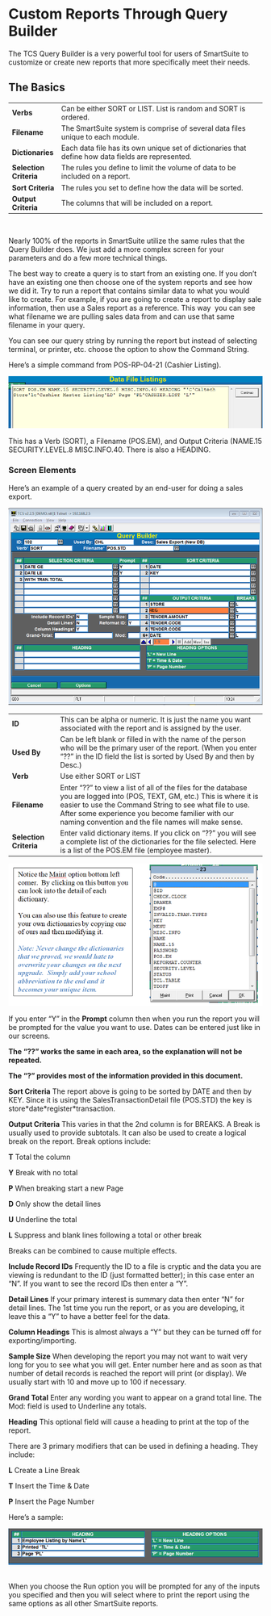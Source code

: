 # Custom Reports Through Query Builder

<PageHeader />

The TCS Query Builder is a very powerful tool for users of SmartSuite to customize or create new reports that more specifically meet their needs.

## The Basics

<table class="alignleft" style="width: 100%; border-collapse: collapse;" border="0" cellpadding="0"><tbody><tr><td style="width: 19.4186%;"><strong>Verbs</strong></td><td style="width: 91.8605%;">Can be either SORT or LIST. List is random and SORT is ordered.</td></tr><tr><td style="width: 19.4186%;"><strong>Filename</strong></td><td style="width: 91.8605%;">The SmartSuite system is comprise of several data files unique to each module.</td></tr><tr><td style="width: 19.4186%;"><strong>Dictionaries</strong></td><td style="width: 91.8605%;">Each data file has its own unique set of dictionaries that define how data fields are represented.</td></tr><tr><td style="width: 19.4186%;"><strong>Selection</strong> <strong>Criteria</strong></td><td style="width: 91.8605%;">The rules you define to limit the volume of data to be included on a report.</td></tr><tr><td style="width: 19.4186%;"><strong>Sort Criteria</strong></td><td style="width: 91.8605%;">The rules you set to define how the data will be sorted.</td></tr><tr><td style="width: 19.4186%;"><strong>Output</strong> <strong>Criteria</strong></td><td style="width: 91.8605%;">The columns that will be included on a report.</td></tr></tbody></table>

 

Nearly 100% of the reports in SmartSuite utilize the same rules that the Query Builder does. We just add a more complex screen for your parameters and do a few more technical things.

The best way to create a query is to start from an existing one. If you don’t have an existing one then choose one of the system reports and see how we did it. Try to run a report that contains similar data to what you would like to create. For example, if you are going to create a report to display sale information, then use a Sales report as a reference. This way  you can see what filename we are pulling sales data from and can use that same filename in your query.

You can see our query string by running the report but instead of selecting terminal, or printer, etc. choose the option to show the Command String.

Here’s a simple command from POS-RP-04-21 (Cashier Listing).

![](./word-image-606.png)

This has a Verb (SORT), a Filename (POS.EM), and Output Criteria (NAME.15 SECURITY.LEVEL.8 MISC.INFO.40. There is also a HEADING.

### Screen Elements

Here’s an example of a query created by an end-user for doing a sales export.

![](./word-image-607.png)

<table class="alignleft" style="width: 100%; border-collapse: collapse;" border="0"><tbody><tr><td style="width: 18.9535%;"><strong>ID</strong></td><td style="width: 81.0465%;">This can be alpha or numeric. It is just the name you want associated with the report and is assigned by the user.</td></tr><tr><td style="width: 18.9535%;"><strong>Used By</strong></td><td style="width: 81.0465%;">Can be left blank or filled in with the name of the person who will be the primary user of the report. (When you enter “??” in the ID field the list is sorted by Used By and then by Desc.)</td></tr><tr><td style="width: 18.9535%;"><strong>Verb</strong></td><td style="width: 81.0465%;">Use either SORT or LIST</td></tr><tr><td style="width: 18.9535%;"><strong>Filename</strong></td><td style="width: 81.0465%;">Enter “??” to view a list of all of the files for the database you are logged into (POS, TEXT, GM, etc.) This is where it is easier to use the Command String to see what file to use. After some experience you become familier with our naming convention and the file names will make sense.</td></tr><tr><td style="width: 18.9535%;"><strong>Selection Criteria</strong></td><td style="width: 81.0465%;">Enter valid dictionary items. If you click on “??” you will see a complete list of the dictionaries for the file selected. Here is a list of the POS.EM file (employee master).</td></tr></tbody></table>

![](./word-image-608.png)

If you enter “Y” in the **Prompt** column then when you run the report you will be prompted for the value you want to use. Dates can be entered just like in our screens.

**The “??” works the same in each area, so the explanation will not be repeated.**

**The “?” provides most of the information provided in this document.**

**Sort Criteria** The report above is going to be sorted by DATE and then by KEY. Since it is using the SalesTransactionDetail file (POS.STD) the key is store\*date\*register\*transaction.

**Output Criteria** This varies in that the 2nd column is for BREAKS. A Break is usually used to provide subtotals. It can also be used to create a logical break on the report. Break options include:

**T** Total the column

**Y** Break with no total

**P** When breaking start a new Page

**D** Only show the detail lines

**U** Underline the total

**L** Suppress and blank lines following a total or other break

Breaks can be combined to cause multiple effects.

**Include Record IDs** Frequently the ID to a file is cryptic and the data you are viewing is redundant to the ID (just formatted better); in this case enter an “N”. If you want to see the record IDs then enter a “Y”.

**Detail Lines** If your primary interest is summary data then enter “N” for detail lines. The 1st time you run the report, or as you are developing, it leave this a “Y” to have a better feel for the data.

**Column Headings** This is almost always a “Y” but they can be turned off for exporting/importing.

**Sample Size** When developing the report you may not want to wait very long for you to see what you will get. Enter number here and as soon as that number of detail records is reached the report will print (or display). We usually start with 10 and move up to 100 if necessary.

**Grand Total** Enter any wording you want to appear on a grand total line. The Mod: field is used to Underline any totals.

**Heading** This optional field will cause a heading to print at the top of the report.

There are 3 primary modifiers that can be used in defining a heading. They include:

**L** Create a Line Break

**T** Insert the Time & Date

**P** Insert the Page Number

Here’s a sample:

![](./word-image-609.png)
 

When you choose the Run option you will be prompted for any of the inputs you specified and then you will select where to print the report using the same options as all other SmartSuite reports.

<PageFooter />
